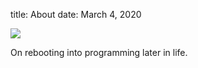 title: About
date: March 4, 2020

![][aj_blue_painting_resized_and_scaled]

On rebooting into programming later in life.

[aj_blue_painting_resized_and_scaled]: {static}/images/aj_blue_painting_resized_and_scaled.jpg
